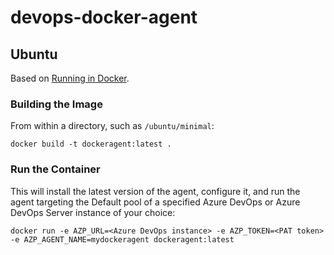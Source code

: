 # devops-docker-agent

## Ubuntu

Based on [Running in Docker](https://docs.microsoft.com/en-us/azure/devops/pipelines/agents/docker?view=azure-devops).

### Building the Image

From within a directory, such as `/ubuntu/minimal`:

```shell
docker build -t dockeragent:latest .
```

### Run the Container

This will install the latest version of the agent, configure it, and run the agent targeting the Default pool of a specified Azure DevOps or Azure DevOps Server instance of your choice:

```shell
docker run -e AZP_URL=<Azure DevOps instance> -e AZP_TOKEN=<PAT token> -e AZP_AGENT_NAME=mydockeragent dockeragent:latest
```
